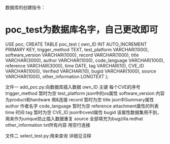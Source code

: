 数据库的创建指令：
# poc_test为数据库名字，自己更改即可
USE poc;
CREATE TABLE poc_test (
    own_ID INT AUTO_INCREMENT PRIMARY KEY,
    trigger_method TEXT,
    test_platform VARCHAR(1000),
    software_version VARCHAR(1000),
    record VARCHAR(1000),
    title VARCHAR(3000),
    author VARCHAR(1000),
    code_language VARCHAR(1000),
    reference VARCHAR(3000),
    time DATE,
    tag VARCHAR(10),
    CVE_ID VARCHAR(1000),
    Verified VARCHAR(10),
    bugid VARCHAR(1000),
    source VARCHAR(1000),
    other_information LONGTEXT
);

文件一 add_poc.py:向数据库插入数据
    own_ID  主键 每个CVE的序号
    trigger_method  暂时为空
    test_platform   json中的os属性 
    software_version    内容为product和hardware 用&连接
    record  暂时为空
    title   json中Summary属性
    author  作者名字
    code_language   暂时为空
    reference   attachment属性的列表
    time    时间
    tag 暂时为空
    CVE_ID  json中cveid属性
    bugid   该属性数据集用不到，用来作为unique防止插入数据重复
    source  全部填充为bugzilla.redhat
    other_information   txt所有内容 用空行连接

文件二 select_test.py:用来查询
详细见注释